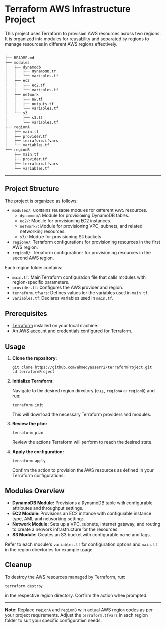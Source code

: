 
# Terraform AWS Infrastructure Project

This project uses Terraform to provision AWS resources across two regions. It is organized into modules for reusability and separated by regions to manage resources in different AWS regions effectively.



```bash
.
├── README.md
├── modules
│   ├── dynamodb
│   │   ├── dynamodb.tf
│   │   └── variables.tf
│   ├── ec2
│   │   ├── ec2.tf
│   │   └── variables.tf
│   ├── network
│   │   ├── nw.tf
│   │   ├── outputs.tf
│   │   └── variables.tf
│   └── s3
│       ├── s3.tf
│       └── variables.tf
├── regionA
│   ├── main.tf
│   ├── provider.tf
│   ├── terraform.tfvars
│   └── variables.tf
└── regionB
    ├── main.tf
    ├── provider.tf
    ├── terraform.tfvars
    └── variables.tf

```
---

## Project Structure

The project is organized as follows:

- `modules/`: Contains reusable modules for different AWS resources.
  - `dynamodb/`: Module for provisioning DynamoDB tables.
  - `ec2/`: Module for provisioning EC2 instances.
  - `network/`: Module for provisioning VPC, subnets, and related networking resources.
  - `s3/`: Module for provisioning S3 buckets.
- `regionA/`: Terraform configurations for provisioning resources in the first AWS region.
- `regionB/`: Terraform configurations for provisioning resources in the second AWS region.

Each region folder contains:

- `main.tf`: Main Terraform configuration file that calls modules with region-specific parameters.
- `provider.tf`: Configures the AWS provider and region.
- `terraform.tfvars`: Defines values for the variables used in `main.tf`.
- `variables.tf`: Declares variables used in `main.tf`.

## Prerequisites

- [Terraform](https://www.terraform.io/downloads.html) installed on your local machine.
- An [AWS account](https://aws.amazon.com/) and credentials configured for Terraform.

## Usage

1. **Clone the repository:**

   ```
   git clone https://github.com/ahmedyasserr2/terraformProject.git
   cd terraformProject
   ```

2. **Initialize Terraform:**

   Navigate to the desired region directory (e.g., `regionA` or `regionB`) and run:

   ```
   terraform init
   ```

   This will download the necessary Terraform providers and modules.

3. **Review the plan:**

   ```
   terraform plan
   ```

   Review the actions Terraform will perform to reach the desired state.

4. **Apply the configuration:**

   ```
   terraform apply
   ```

   Confirm the action to provision the AWS resources as defined in your Terraform configurations.

## Modules Overview

- **DynamoDB Module:** Provisions a DynamoDB table with configurable attributes and throughput settings.
- **EC2 Module:** Provisions an EC2 instance with configurable instance type, AMI, and networking settings.
- **Network Module:** Sets up a VPC, subnets, internet gateway, and routing to create a network infrastructure for the resources.
- **S3 Module:** Creates an S3 bucket with configurable name and tags.

Refer to each module's `variables.tf` for configuration options and `main.tf` in the region directories for example usage.

## Cleanup

To destroy the AWS resources managed by Terraform, run:

```
terraform destroy
```

in the respective region directory. Confirm the action when prompted.

---

**Note:** Replace `regionA` and `regionB` with actual AWS region codes as per your project requirements. Adjust the `terraform.tfvars` in each region folder to suit your specific configuration needs.
